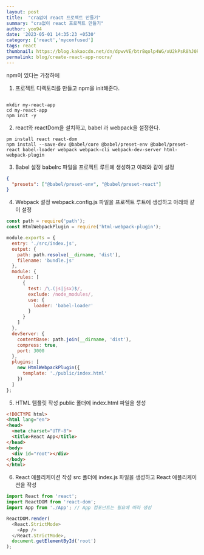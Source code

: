 ```yaml
---
layout: post
title:  "cra없이 react 프로젝트 만들기"
summary: "cra없이 react 프로젝트 만들기"
author: yoo94
date: '2023-05-01 14:35:23 +0530'
category: ['react','myconfused']
tags: react
thumbnail: https://blog.kakaocdn.net/dn/dpwvVE/btrBqolp4WG/xU2kPsR8hJ0Rpx9B1LSoZ1/img.png
permalink: blog/create-react-app-nocra/
---
```

npm이 있다는 가정하에

1. 프로젝트 디렉토리를 만들고 npm을 init해준다.
```shell

mkdir my-react-app
cd my-react-app
npm init -y
```

2. react와 reactDom을 설치하고, babel 과 webpack을 설정한다.
```shell
pm install react react-dom
npm install --save-dev @babel/core @babel/preset-env @babel/preset-react babel-loader webpack webpack-cli webpack-dev-server html-webpack-plugin
```
3. Babel 설정
 babelrc 파일을 프로젝트 루트에 생성하고 아래와 같이 설정
```json
{
  "presets": ["@babel/preset-env", "@babel/preset-react"]
}
```
4. Webpack 설정
webpack.config.js 파일을 프로젝트 루트에 생성하고 아래와 같이 설정
```javascript
const path = require('path');
const HtmlWebpackPlugin = require('html-webpack-plugin');

module.exports = {
  entry: './src/index.js',
  output: {
    path: path.resolve(__dirname, 'dist'),
    filename: 'bundle.js'
  },
  module: {
    rules: [
      {
        test: /\.(js|jsx)$/,
        exclude: /node_modules/,
        use: {
          loader: 'babel-loader'
        }
      }
    ]
  },
  devServer: {
    contentBase: path.join(__dirname, 'dist'),
    compress: true,
    port: 3000
  },
  plugins: [
    new HtmlWebpackPlugin({
      template: './public/index.html'
    })
  ]
};

```
5. HTML 템플릿 작성
public 폴더에 index.html 파일을 생성
```html
<!DOCTYPE html>
<html lang="en">
<head>
  <meta charset="UTF-8">
  <title>React App</title>
</head>
<body>
  <div id="root"></div>
</body>
</html>
```
6. React 애플리케이션 작성
src 폴더에 index.js 파일을 생성하고 React 애플리케이션을 작성
```javascript
import React from 'react';
import ReactDOM from 'react-dom';
import App from './App'; // App 컴포넌트는 필요에 따라 생성

ReactDOM.render(
  <React.StrictMode>
    <App />
  </React.StrictMode>,
  document.getElementById('root')
);
```
